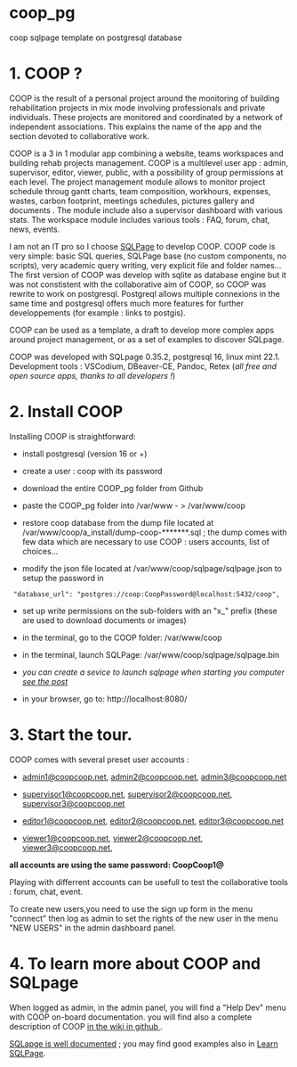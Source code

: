 # coop_pg
coop sqlpage template on postgresql database

# 1. COOP ?

COOP is the result of a personal project around the  monitoring of building rehabilitation projects in mix mode involving professionals and private individuals. These projects are monitored and coordinated by a network of independent associations. This explains the name of the app and the section devoted to collaborative
work. 

COOP is a 3 in 1 modular app combining a website, teams workspaces and building rehab projects management. COOP is a multilevel user app : admin, supervisor, editor, viewer, public, with a possibility of group permissions at each level. The project management module allows to monitor  project schedule throug gantt charts, team composition, workhours, expenses, wastes, carbon footprint, meetings schedules, pictures gallery and documents . The module include also a supervisor dashboard with various stats. The workspace module includes various tools : FAQ, forum, chat, news, events.

I am not an IT pro so I choose [SQLPage](https://sql-page.com/) to develop COOP. COOP code is very simple: basic SQL queries, SQLPage base (no custom components, no scripts), very academic query writing, very explicit file and folder names... The first version of COOP was develop with sqlite as database engine but it was not constistent with the collaborative aim of COOP, so COOP was rewrite to work on postgresql. Postgreql allows multiple connexions in the same time and postgresql offers much more features for further developpements (for example : links to postgis).

COOP can be used as a template, a draft to develop more complex apps around project management, or as a set of examples to discover SQLpage.

COOP was developed with SQLpage 0.35.2, postgresql 16, linux mint 22.1. Development tools : VSCodium, DBeaver-CE, Pandoc, Retex (*all free and open source apps, thanks to all developers !*)


# 2. Install COOP

Installing COOP is straightforward:

-   install postgresql (version 16 or +)

-   create a user : coop with its password

-   download the entire COOP_pg folder from Github

-   paste the  COOP_pg folder into /var/www - > /var/www/coop

-   restore coop database from the dump file located at /var/www/coop/a_install/dump-coop-*******.sql ; the dump comes with few data which are necessary to use COOP : users accounts, list of choices...

-   modify the json file located at /var/www/coop/sqlpage/sqlpage.json to setup the password in


` "database_url": "postgres://coop:CoopPassword@localhost:5432/coop",`

-   set up write permissions on the sub-folders with an "x\_" prefix (these
    are used to download documents or images)

-   in the terminal, go to the COOP folder: /var/www/coop

-   in the terminal, launch SQLPage: /var/www/coop/sqlpage/sqlpage.bin

-   *you can create a sevice to launch sqlpage when starting you computer [see the post](https://github.com/sqlpage/SQLPage/discussions/603)*

-   in your browser, go to: http://localhost:8080/

# 3. Start the tour.

COOP comes with several preset user accounts :

-   admin1@coopcoop.net, admin2@coopcoop.net, admin3@coopcoop.net

-   supervisor1@coopcoop.net, supervisor2@coopcoop.net, supervisor3@coopcoop.net

-   editor1@coopcoop.net, editor2@coopcoop.net, editor3@coopcoop.net

-   viewer1@coopcoop.net, viewer2@coopcoop.net, viewer3@coopcoop.net,


**all accounts are using the same password: CoopCoop1@**

Playing with differrent accounts can be usefull to test the collaborative tools : forum, chat, event.

To create new users,you need to use the sign up form in the menu "connect" then log as admin to set the rights of the new user in the menu "NEW USERS" in the admin dashboard panel.


# 4. To learn more about COOP and SQLpage

When logged as admin, in the admin panel, you will find a "Help Dev" menu with COOP on-board
documentation. you will find also a complete description of COOP [in the wiki in github ](https://github.com/SebastiendOrnano/coop_pg/wiki).

 [SQLapge is well documented](https://sql-page.com/documentation.sql) ; you may find good examples also in [Learn SQLPage](https://learnsqlpage.com/).

